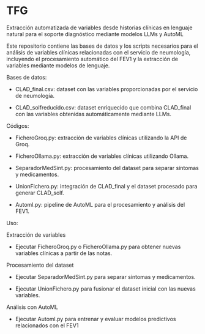 # TFG
Extracción automatizada de variables desde historias clínicas en lenguaje natural para el soporte diagnóstico mediante modelos LLMs y AutoML

Este repositorio contiene las bases de datos y los scripts necesarios para el análisis de variables clínicas relacionadas con el servicio de neumología, incluyendo el procesamiento automático del FEV1 y la extracción de variables mediante modelos de lenguaje.

Bases de datos:

- CLAD_final.csv: dataset con las variables proporcionadas por el servicio de neumología.

- CLAD_solfreducido.csv: dataset enriquecido que combina CLAD_final con las variables obtenidas automáticamente mediante LLMs.

Códigos:

- FicheroGroq.py: extracción de variables clínicas utilizando la API de Groq.

- FicheroOllama.py: extracción de variables clínicas utilizando Ollama.

- SeparadorMedSint.py: procesamiento del dataset para separar síntomas y medicamentos.

- UnionFichero.py: integración de CLAD_final y el dataset procesado para generar CLAD_solf.

- Automl.py: pipeline de AutoML para el procesamiento y análisis del FEV1.

Uso:

Extracción de variables
- Ejecutar FicheroGroq.py o FicheroOllama.py para obtener nuevas variables clínicas a partir de las notas.

Procesamiento del dataset

- Ejecutar SeparadorMedSint.py para separar síntomas y medicamentos.

- Ejecutar UnionFichero.py para fusionar el dataset inicial con las nuevas variables.

Análisis con AutoML

- Ejecutar Automl.py para entrenar y evaluar modelos predictivos relacionados con el FEV1
